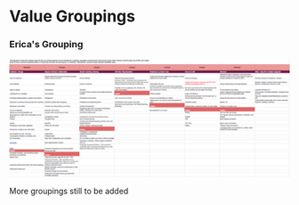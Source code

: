 # Value Groupings
### Erica's Grouping
![Erica's grouping](erica.png)

More groupings still to be added
